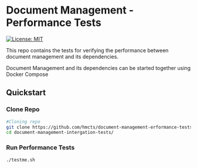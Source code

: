 # Document Management - Performance Tests
[![License: MIT](https://img.shields.io/badge/License-MIT-yellow.svg)](https://opensource.org/licenses/MIT)


This repo contains the tests for verifying the performance between document management
and its dependencies.

Document Management and its dependencies can be started together using Docker Compose

## Quickstart
### Clone Repo

```bash
#Cloning repo
git clone https://github.com/hmcts/document-management-erformance-tests.git
cd document-management-intergation-tests/
```

### Run Performance Tests
```bash
./testme.sh
```